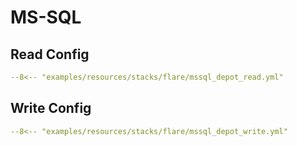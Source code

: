 # MS-SQL

## Read Config


```yaml title="mssql_depot_read.yml"
--8<-- "examples/resources/stacks/flare/mssql_depot_read.yml"
```

## Write Config


```yaml title="mssql_depot_write.yml"
--8<-- "examples/resources/stacks/flare/mssql_depot_write.yml"
```